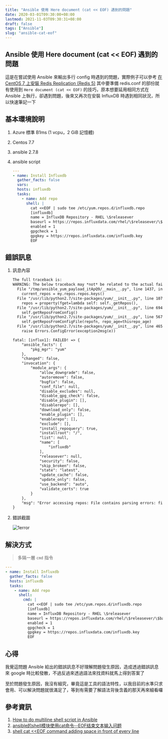```yaml
---
title: "Ansible 使用 Here document (cat << EOF) 遇到的問題"
date: 2020-03-01T09:30:00+08:00
lastmod: 2021-11-03T09:30:31+08:00
draft: false
tags: ["Ansible"]
slug: "ansible-cat-eof"
---
```


## Ansible 使用 Here document (cat << EOF) 遇到的問題

這是在嘗試使用 Ansible 來輸出多行 config 時遇到的問題，實際例子可以參考 [在 CentOS 7 上安裝 Redis Replication (Redis 5)](/install-redis/) 其中要準備 redis.conf 的部份就有使用到 `Here document (cat << EOF)` 的技巧，原本想要延用相同方式在 Ansible 上執行，卻遇到問題，後來又再次在安裝 InfluxDB 時遇到相同狀況，所以快速筆記一下

## 基本環境說明

1. Azure 標準 B1ms (1 vcpu，2 GiB 記憶體)
2. Centos 7.7
3. ansible 2.7.8
4. ansible script

    ```yaml
    ---
    - name: Install Influxdb
      gather_facts: false
      vars:
      hosts: influxdb
      tasks:
        - name: Add repo
          shell: |
            cat <<EOF | sudo tee /etc/yum.repos.d/influxdb.repo
            [influxdb]
            name = InfluxDB Repository - RHEL \$releasever
            baseurl = https://repos.influxdata.com/rhel/\$releasever/\$basearch/stable
            enabled = 1
            gpgcheck = 1
            gpgkey = https://repos.influxdata.com/influxdb.key
            EOF
    ```

## 錯誤訊息

1. 訊息內容

    ```txt
    The full traceback is:
    WARNING: The below traceback may *not* be related to the actual failure.
      File "/tmp/ansible_yum_payload_itApQ9/__main__.py", line 1437, in ensure
        current_repos = my.repos.repos.keys()
      File "/usr/lib/python2.7/site-packages/yum/__init__.py", line 1071, in <lambda>
        repos = property(fget=lambda self: self._getRepos(),
      File "/usr/lib/python2.7/site-packages/yum/__init__.py", line 694, in _getRepos
        self.getReposFromConfig()
      File "/usr/lib/python2.7/site-packages/yum/__init__.py", line 567, in     getReposFromConfig
        self.getReposFromConfigFile(repofn, repo_age=thisrepo_age)
      File "/usr/lib/python2.7/site-packages/yum/__init__.py", line 465, in     getReposFromConfigFile
        raise Errors.ConfigError(exception2msg(e))
    
    fatal: [influx1]: FAILED! => {
        "ansible_facts": {
            "pkg_mgr": "yum"
        }, 
        "changed": false, 
        "invocation": {
            "module_args": {
                "allow_downgrade": false, 
                "autoremove": false, 
                "bugfix": false, 
                "conf_file": null, 
                "disable_excludes": null, 
                "disable_gpg_check": false, 
                "disable_plugin": [], 
                "disablerepo": [], 
                "download_only": false, 
                "enable_plugin": [], 
                "enablerepo": [], 
                "exclude": [], 
                "install_repoquery": true, 
                "installroot": "/", 
                "list": null, 
                "name": [
                    "influxdb"
                ], 
                "releasever": null, 
                "security": false, 
                "skip_broken": false, 
                "state": "latest", 
                "update_cache": false, 
                "update_only": false, 
                "use_backend": "auto", 
                "validate_certs": true
            }
        },
        "msg": "Error accessing repos: File contains parsing errors: file:///etc/yum.repos.d/    influxdb.repo\n\t[line  2]:  name = InfluxDB Repository - RHEL 7\n\n\t[line  3]:      baseurl = https://repos.influxdata.com/rhel/7/x86_64/stable\n\n\t[line  4]:  enabled     = 1\n\n\t[line  5]:  gpgcheck = 1\n\n\t[line  6]:  gpgkey = https://repos.influxdata.    com/influxdb.key\n\n\t[line  7]:  EOF\n"
    }
    ```

2. 錯誤截圖

    ![1error](https://user-images.githubusercontent.com/3851540/75618802-3764a000-5bae-11ea-8348-eb81ecd24691.png)

## 解決方式

> 多隔一層 `cmd` 指令

```yml
---
- name: Install Influxdb
  gather_facts: false
  hosts: influxdb
  tasks:
    - name: Add repo
      shell:
        cmd: |
          cat <<EOF | sudo tee /etc/yum.repos.d/influxdb.repo
          [influxdb]
          name = InfluxDB Repository - RHEL \$releasever
          baseurl = https://repos.influxdata.com/rhel/\$releasever/\$basearch/stable
          enabled = 1
          gpgcheck = 1
          gpgkey = https://repos.influxdata.com/influxdb.key
          EOF
```

## 心得

我覺這問題 Ansible 給出的錯誤訊息不好理解問題發生原因，造成透過錯誤訊息來 google 時比較發散，不過反過來透過語法來找資料就馬上得到答案了

至於問題發生原因，我沒有細究，畢竟這是工具的語法特性，以我目前的水準只求會用、可以解決問題就很滿足了，等到有需要了解語法背後含義的那天再來細看囉

## 參考資訊

1. [How to do multiline shell script in Ansible](https://stackoverflow.com/a/40230416)
2. [ansible的shell模块使用cat命令--EOF结束文本输入问题](https://blog.csdn.net/qqhappy8/article/details/90579737)
3. [shell cat <<EOF command adding space in front of every line](https://github.com/ansible/ansible/issues/39137)
